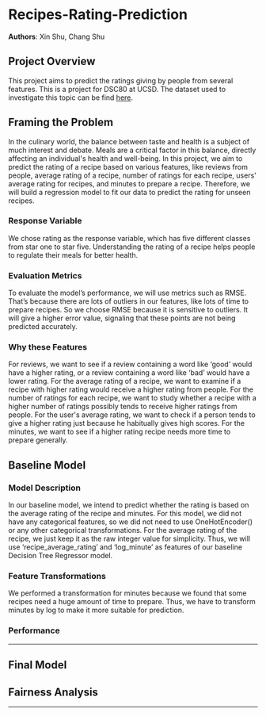 # Recipes-Rating-Prediction

**Authors**: Xin Shu, Chang Shu

## Project Overview
This project aims to predict the ratings giving by people from several features. This is a project for DSC80 at UCSD. The dataset used to investigate this topic can be find [here](https://drive.google.com/file/d/1kIbMz6jlhleiZ9_3QthmUnifoSds_2EI/view).

## Framing the Problem
In the culinary world, the balance between taste and health is a subject of much interest and debate. Meals are a critical factor in this balance, directly affecting an individual's health and well-being. In this project, we aim to predict the rating of a recipe based on various features, like reviews from people, average rating of a recipe, number of ratings for each recipe, users' average rating for recipes, and minutes to prepare a recipe. Therefore, we will build a regression model to fit our data to predict the rating for unseen recipes.

### **Response Variable**
We chose rating as the response variable, which has five different classes from star one to star five. Understanding the rating of a recipe helps people to regulate their meals for better health.

### **Evaluation Metrics**
To evaluate the model’s performance, we will use metrics such as RMSE. That’s because there are lots of outliers in our features, like lots of time to prepare recipes. So we choose RMSE because it is sensitive to outliers. It will give a higher error value, signaling that these points are not being predicted accurately.

### **Why these Features**
For reviews, we want to see if a review containing a word like ‘good’ would have a higher rating, or a review containing a word like ‘bad’ would have a lower rating. For the average rating of a recipe, we want to examine if a recipe with higher rating would receive a higher rating from people. For the number of ratings for each recipe, we want to study whether a recipe with a higher number of ratings possibly tends to receive higher ratings from people. For the user's average rating, we want to check if a person tends to give a higher rating just because he habitually gives high scores. For the minutes, we want to see if a higher rating recipe needs more time to prepare generally.

## Baseline Model

### Model Description
In our baseline model, we intend to predict whether the rating is based on the average rating of the recipe and minutes. For this model, we did not have any categorical features, so we did not need to use OneHotEncoder() or any other categorical transformations. For the average rating of the recipe, we just keep it as the raw integer value for simplicity. Thus, we will use ‘recipe_average_rating’ and ‘log_minute’ as features of our baseline Decision Tree Regressor model.

### Feature Transformations
We performed a transformation for minutes because we found that some recipes need a huge amount of time to prepare. Thus, we have to transform minutes by log to make it more suitable for prediction.

### Performance


---

## Final Model

## Fairness Analysis

---